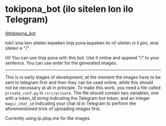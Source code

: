 # tokipona_bot (ilo sitelen lon ilo Telegram)

[@tokipona_bot](https://t.me/tokipona_bot)

toki! sina ken sitelen kepeken linja pona kepeken ilo ni! sitelen ni li pini, sina sitelen e "/".

Hi! You can use linja pona with this bot. Use it online and append "/" to your sentence. You can use enter for the generated images.

---

This is in early stages of development, at the moment the images have to be sent to telegram first and then they can be used online, while this should not be necessary at all in principle. To make this work, you need a file called `private_conf.py` in `/src/private`. The file should contain two variables, one with a token_id string indicating the Telegram bot token, and an integer `magic_chat_id` indicating your chat id in Telegram to perform the aforementioned trick of uploading images first.

Currently using lp.plop.me for the images. 
